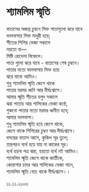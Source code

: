 # শ্যামলিম স্মৃতি

বাতাসের অজস্র চুম্বনে সিক্ত পাতাগুলো ঝরে যাবে  
ভালবাসায় সিক্ত মাধুরী হয়ে;  
শীতের শিশির ভেজা সকালে  
নয়তো বা—  
মিষ্টি রোদেলা বিকেলে।  
পাতা গুলো ঝরে যাবে - বাতাসের শেষ চুম্বনে।  
পাতার মতো ভালবাসায় সিক্ত হয়ে  
ঝরে যাবো আমিও।  
শুধু শ্যামলিম স্মৃতি জেগে থাকে  
পাতার মরমর ধ্বনি আর দীর্ঘঃশ্বাসে।  
আমার স্মৃতি শীতের হলুদ সকালে  
ঝরা পাতায় আর শালিকের ভেজা কণ্ঠে,  
শুকনো পাতার মতো মরমর ধ্বনীত হবে;  
আমার ভালবাসা।  
শুধু শ্যামলিম স্মৃতি হয়ে জেগে থাকে,  
জেগে থাকে শিশিরের চুম্বন আর দীর্ঘঃশ্বাসে।  
বসন্তের বাতাস আসে, কুকিল সূর তুলে;  
তারপরও ব্যর্থ হয়ে যায় না কাকের সূর।  
ব্যর্থ হয়না পত্র ঝরা, হয়তো ব্যর্থ নই আমিও।  
শ্যামলিম স্মৃতি জেগে থাকে কার্তীকে,  
কোয়াশার চাদর আর শালিকের ভেজা গানে,  
শ্যামলিম স্মৃতি বেচে থাকে দীর্ঘঃশ্বাসে।।

  
১১.১১.২০০৩

